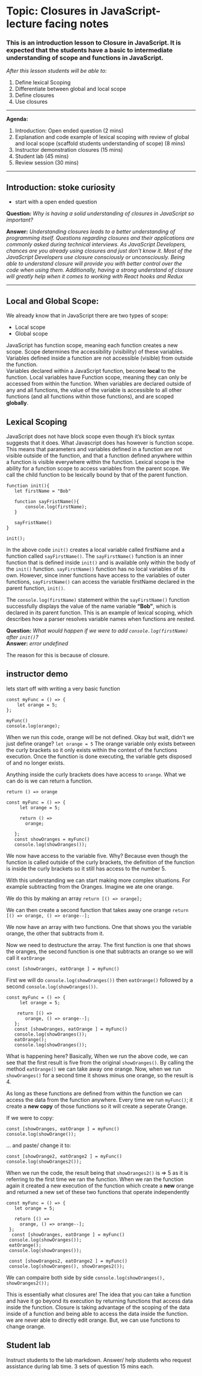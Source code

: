 # Topic: Closures in JavaScript- lecture facing notes 


### This is an introduction lesson to Closure in JavaScript. It is expected that the students have a basic to intermediate understanding of scope and functions in JavaScript. 

*After this lesson students will be able to:*
1. Define lexical Scoping
2. Differentiate between global and local scope
3. Define closures 
4. Use closures 

---
__Agenda:__
1. Introduction: Open ended question (2 mins)
2. Explanation and code example of lexical scoping with review of global and local scope (scaffold students understanding of scope) (8 mins)
3. Instructor demonstration closures (15 mins)
4. Student lab (45 mins)
5. Review session (30 mins)

---

## Introduction: stoke curiosity
- start with a open ended question 

__Question:__  *Why is having a solid understanding of closures in JavaScript so important?*

__Answer:__  *Understanding closures leads to a better understanding of programming itself. Questions regarding closures and their applications are commonly asked during technical interviews. As JavaScript Developers, chances are you already using closures and just don't know it. Most of the JavaScript Developers use closure consciously or unconsciously. Being able to understand closure will provide you with better control over the code when using them. Additionally, having a strong understand of closure will greatly help when it comes to working with React hooks and Redux* 

---
## Local and Global Scope:
We already know that in JavaScript there are two types of scope:
- Local scope
- Global scope<br/>

JavaScript has function scope, meaning each function creates a new scope.
Scope determines the accessibility (visibility) of these variables.
Variables defined inside a function are not accessible (visible) from outside the function.<br/>
Variables declared within a JavaScript function, become __local__ to the function.
Local variables have Function scope, meaning they can only be accessed from within the function.
When variables are declared outside of any and all functions, the value of the variable is accessible to all other functions (and all functions within those functions), and are scoped __globally__.

## Lexical Scoping
JavaScript does not have block scope even though it’s block syntax suggests that it does. What Javascript does has however is function scope. This means that parameters and variables defined in a function are not visible outside of the function, and that a function defined anywhere within a function is visible everywhere within the function. Lexical scope is the ability for a function scope to access variables from the parent scope. We call the child function to be lexically bound by that of the parent function. 

```
function init(){
   let firstName = "Bob"
 
   function sayFristName(){
       console.log(firstName);
   }
 
   sayFristName()
}
 
init();
```
In the above code `init()` creates a local variable called firstName and a function called `sayFirstName()`. The `sayFirstName()` function is an inner function that is defined inside `init()` and is available only within the body of the `init()` function. `sayFirstName()` function has no local variables of its own. However, since inner functions have access to the variables of outer functions, `sayFirstName()` can access the variable firstName declared in the parent function, `init()`.

The `console.log(firstName)` statement within the `sayFirstName()` function successfully displays the value of the name variable __“Bob”__, which is declared in its parent function. This is an example of lexical scoping, which describes how a parser resolves variable names when functions are nested.

__Question:__  *What would happen if we were to add `console.log(firstName)` after `init()`?* <br/>
__Answer:__ *error undefined*  

The reason for this is because of closure.

## instructor demo 
lets start off with writing a very basic function
```
const myFunc = () => {
    let orange = 5;
};
 
myFunc()
console.log(orange);
```
 
When we run this code, orange will be not defined. 
Okay but wait, didn't we just define orange?
`let orange = 5` 
The orange variable only exists between the curly brackets so it only exists within the context of the functions execution. Once the function is done executing, the variable gets disposed of and no longer exists.
 
Anything inside the curly brackets does have access to `orange`. What we can do is we can return a function. 

```
return () => orange
 
const myFunc = () => {
     let orange = 5;
 
     return () =>
       orange;
  
   };
   const showOranges = myFunc()
   console.log(showOranges());
 ```

 We now have access to the variable five. Why?
 Because even though the function is called outside of the curly brackets, the definition of the function is inside the curly brackets so it still has access to the number 5.
 
 With this understanding we can start making more complex situations. 
 For example subtracting from the Oranges. Imagine we ate one orange.

 We do this by making an array 
 `return [() => orange];`

 We can then create a second function that takes away one orange
 ```return [() => orange, () => orange--];```
 
 We now have an array with two functions. 
 One that shows you the variable orange, the other that subtracts from it. 
 
 Now we need to destructure the array. The first function is one that shows the oranges, the second function is one that subtracts an orange so we will call it `eatOrange`

```
const [showOranges, eatOrange ] = myFunc()
```

First we will do `console.log(showOranges())` then `eatOrange()` followed by a second `console.log(showOranges())`.

``` 
const myFunc = () => {
     let orange = 5;
 
    return [() =>
       orange, () => orange--];
   };
   const [showOranges, eatOrange ] = myFunc()
   console.log(showOranges());
   eatOrange();
   console.log(showOranges());
 ```

  What is happening here? Basically, When we run the above code, we can see that the first result is five from the original `showOranges()`. By calling the method `eatOrange()` we can take away one orange. Now, when we run `showOranges()` for a second time it shows minus one orange, so the result is 4.
 
 As long as these functions are defined from within the function we can access the data from the function anywhere.
 Every time we run `myFunc()`; it create a __new copy__ of those functions so it will create a seperate Orange.
 
 If we were to copy:  
 ```
const [showOranges, eatOrange ] = myFunc()
 console.log(showOrange());
 ```
 ... and paste/ change it to: 
 ```
const [showOrange2, eatOrange2 ] = myFunc()
 console.log(showOranges2()); 
```
When we run the code, the result being that `showOranges2()` is => 5 as it is referring to the first time we ran the function. When we ran the function again it created a new execution of the function which create a __new__ orange and returned a new set of these two functions that operate independently
 
```
const myFunc = () => {
   let orange = 5;
 
   return [() =>
     orange, () => orange--];
 };
  const [showOranges, eatOrange ] = myFunc()
 console.log(showOranges());
 eatOrange();
 console.log(showOranges());
 
 const [showOranges2, eatOrange2 ] = myFunc()
 console.log(showOranges(), showOranges2());
 ```

We can compaire both side by side
`console.log(showOranges(), showOranges2());`
 
This is essentially what closures are! 
The idea that you can take a function and have it go beyond its execution by returning functions that access data inside the function. Closure is taking advantage of the scoping of the data inside of a function and being able to access the data inside the function.
we are never able to directly edit orange. But, we can use functions to change orange. 

## Student lab
Instruct students to the lab markdown. Answer/ help students who request assistance during lab time. 3  sets of question 15 mins each. 